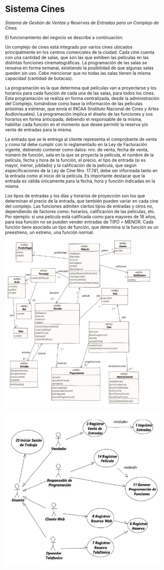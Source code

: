 # Sistema Cines

*Sistema de Gestión de Ventas y Reservas de Entradas para un Complejo de Cines.*

El funcionamiento del negocio se describe a continuación:

Un complejo de cines está integrado por varios cines ubicados principalmente en los centros comerciales de la ciudad. Cada cine cuenta con una cantidad de salas, que son las que exhiben las películas en las distintas funciones cinematográficas. La programación de las salas se renueva en forma semanal, existiendo la posibilidad de que algunas salas queden sin uso. Cabe mencionar que no todas las salas tienen la misma capacidad (cantidad de butacas).

La programación es la que determina qué películas van a proyectarse y los horarios para cada función de
cada una de las salas, para todos los cines. Esta programación se realiza en forma centralizada, desde la
administración del Complejo, tomándose como base la información de las películas próximas a estrenar,
que envía el INCAA (Instituto Nacional de Cines y Artes Audiovisuales). La programación implica el diseño
de las funciones y sus horarios en forma anticipada, debiendo el responsable de la misma, habilitar cada
función en el momento que desee permitir la reserva y/o venta de entradas para la misma.

La entrada que se le entrega al cliente representa el comprobante de venta y como tal debe cumplir con lo
reglamentado en la Ley de Facturación vigente, debiendo contener como datos: nro. de venta, fecha de
venta, número de función, sala en la que se proyecta la película, el nombre de la película, fecha y hora de
la función, el precio, el tipo de entrada (si es mayor, menor, jubilado) y la calificación de la película, que
según especificaciones de la Ley de Cine Nro. 17.741, debe ser informada tanto en la entrada como al inicio
de la película. Es importante destacar que la entrada es válida únicamente para la fecha, hora y función
indicadas en la misma.

Los tipos de entradas y los días y horarios de proyección son los que determinan el precio de la entrada, que también pueden variar en cada cine del complejo. Las funciones admiten ciertos tipos de entradas y
otros no, dependiendo de factores como: horarios, calificación de las películas, etc. Por ejemplo: si una
película está calificada como para mayores de 16 años, para esa función no se pueden vender entradas de
TIPO = MENOR. Cada función tiene asociado un tipo de función, que determina si la función es un preestreno, un estreno, una función normal.

![](/imagenes/ModeloDeDominio.jpg)

![](/imagenes/CasosDeUso.jpg)

